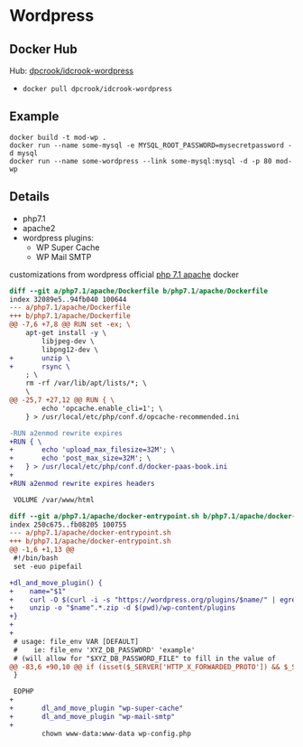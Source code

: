 # Wordpress

## Docker Hub


Hub: [dpcrook/idcrook-wordpress](https://hub.docker.com/r/dpcrook/idcrook-wordpress/)

 - `docker pull dpcrook/idcrook-wordpress`


## Example

``` shell
docker build -t mod-wp .
docker run --name some-mysql -e MYSQL_ROOT_PASSWORD=mysecretpassword -d mysql
docker run --name some-wordpress --link some-mysql:mysql -d -p 80 mod-wp
```

## Details

 - php7.1
 - apache2
 - wordpress plugins:
   - WP Super Cache
   - WP Mail SMTP

customizations from wordpress official [php 7.1 apache](https://github.com/docker-library/wordpress/tree/master/php7.1/apache) docker


``` diff
diff --git a/php7.1/apache/Dockerfile b/php7.1/apache/Dockerfile
index 32089e5..94fb040 100644
--- a/php7.1/apache/Dockerfile
+++ b/php7.1/apache/Dockerfile
@@ -7,6 +7,8 @@ RUN set -ex; \
 	apt-get install -y \
 		libjpeg-dev \
 		libpng12-dev \
+		unzip \
+		rsync \
 	; \
 	rm -rf /var/lib/apt/lists/*; \
 	\
@@ -25,7 +27,12 @@ RUN { \
 		echo 'opcache.enable_cli=1'; \
 	} > /usr/local/etc/php/conf.d/opcache-recommended.ini

-RUN a2enmod rewrite expires
+RUN { \
+		echo 'upload_max_filesize=32M'; \
+		echo 'post_max_size=32M'; \
+	} > /usr/local/etc/php/conf.d/docker-paas-book.ini
+
+RUN a2enmod rewrite expires headers

 VOLUME /var/www/html

diff --git a/php7.1/apache/docker-entrypoint.sh b/php7.1/apache/docker-entrypoint.sh
index 250c675..fb08205 100755
--- a/php7.1/apache/docker-entrypoint.sh
+++ b/php7.1/apache/docker-entrypoint.sh
@@ -1,6 +1,13 @@
 #!/bin/bash
 set -euo pipefail

+dl_and_move_plugin() {
+    name="$1"
+    curl -O $(curl -i -s "https://wordpress.org/plugins/$name/" | egrep -o "https://downloads.wordpress.org/plugin/[^']+")
+    unzip -o "$name".*.zip -d $(pwd)/wp-content/plugins
+}
+
+
 # usage: file_env VAR [DEFAULT]
 #    ie: file_env 'XYZ_DB_PASSWORD' 'example'
 # (will allow for "$XYZ_DB_PASSWORD_FILE" to fill in the value of
@@ -83,6 +90,10 @@ if (isset($_SERVER['HTTP_X_FORWARDED_PROTO']) && $_SERVER['HTTP_X_FORWARDED_PROT
 }

 EOPHP
+
+		dl_and_move_plugin "wp-super-cache"
+		dl_and_move_plugin "wp-mail-smtp"
+
 		chown www-data:www-data wp-config.php
```
